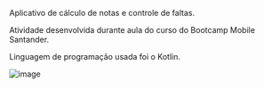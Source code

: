 Aplicativo de cálculo de notas e controle de faltas. 



Atividade desenvolvida durante aula do curso do Bootcamp Mobile Santander. 



Linguagem de programação usada foi o Kotlin.



![image](https://user-images.githubusercontent.com/65796536/125175028-dc7a8a00-e19f-11eb-889a-afa9cf07d123.png)


